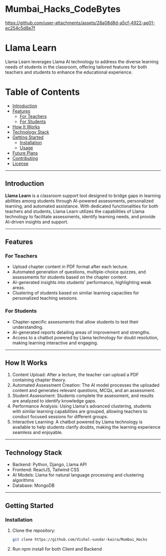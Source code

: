 # Mumbai_Hacks_CodeBytes

https://github.com/user-attachments/assets/28a08d8d-a5cf-4922-ae01-ec254c5d8e7f

# Llama Learn

Llama Learn leverages Llama AI technology to address the diverse learning needs of students in the classroom, offering tailored features for both teachers and students to enhance the educational experience.

# Table of Contents
- [Introduction](#introduction)
- [Features](#features)
  - [For Teachers](#for-teachers)
  - [For Students](#for-students)
- [How It Works](#how-it-works)
- [Technology Stack](#technology-stack)
- [Getting Started](#getting-started)
  - [Installation](#installation)
  - [Usage](#usage)
- [Future Plans](#future-plans)
- [Contributing](#contributing)
- [License](#license)

---

## Introduction
**Llama Learn** is a classroom support tool designed to bridge gaps in learning abilities among students through AI-powered assessments, personalized learning, and automated assistance. With dedicated functionalities for both teachers and students, Llama Learn utilizes the capabilities of Llama technology to facilitate assessments, identify learning needs, and provide AI-driven insights and support.

---

## Features

### For Teachers
- Upload chapter content in PDF format after each lecture.
- Automated generation of questions, multiple-choice quizzes, and assessments for students based on the chapter content.
- AI-generated insights into students' performance, highlighting weak areas.
- Clustering of students based on similar learning capacities for personalized teaching sessions.

### For Students
- Chapter-specific assessments that allow students to test their understanding.
- AI-generated reports detailing areas of improvement and strengths.
- Access to a chatbot powered by Llama technology for doubt resolution, making learning interactive and engaging.

---

## How It Works

1. Content Upload: After a lecture, the teacher can upload a PDF containing chapter theory.
2. Automated Assessment Creation: The AI model processes the uploaded content and generates relevant questions, MCQs, and an assessment.
3. Student Assessment: Students complete the assessment, and results are analyzed to identify knowledge gaps.
4. Performance Analysis: Using Llama's advanced clustering, students with similar learning capabilities are grouped, allowing teachers to conduct focused sessions for different groups.
5. Interactive Learning: A chatbot powered by Llama technology is available to help students clarify doubts, making the learning experience seamless and enjoyable.

---

## Technology Stack
- Backend: Python, Django, Llama API
- Frontend: ReactJS, Tailwind CSS
- AI Models: Llama for natural language processing and clustering algorithms
- Database: MongoDB

---

## Getting Started

### Installation
1. Clone the repository:
   ```bash
   git clone https://github.com/Vishal-sundar-kaira/Mumbai_Hacks
  2. Run npm install for both Client and Backend
